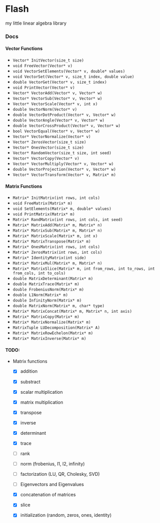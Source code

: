 # Flash
my little linear algebra library

### Docs

#### Vector Functions
- `Vector* InitVector(size_t size)`
- `void FreeVector(Vector* v)`
- `void VectorSetElements(Vector* v, double* values)`
- `void VectorSet(Vector* v, size_t index, double value)`
- `double VectorGet(Vector* v, size_t index)`
- `void PrintVector(Vector* v)`
- `Vector* VectorAdd(Vector* v, Vector* w)`
- `Vector* VectorSub(Vector* v, Vector* w)`
- `Vector* VectorScale(Vector* v, int x)`
- `double VectorNorm(Vector* v)`
- `double VectorDotProduct(Vector* v, Vector* w)`
- `double VectorAngle(Vector* v, Vector* w)`
- `double VectorCrossProduct(Vector* v, Vector* w)`
- `bool VectorEqual(Vector* v, Vector* w)`
- `Vector* VectorNormalize(Vector* v)`
- `Vector* ZerosVector(size_t size)`
- `Vector* OnesVector(size_t size)`
- `Vector* RandomVector(size_t size, int seed)`
- `Vector* VectorCopy(Vector* v)`
- `Vector* VectorMultiply(Vector* v, Vector* w)`
- `double VectorProjection(Vector* v, Vector* w)`
- `Vector* VectorTransform(Vector* v, Matrix* m)`

#### Matrix Functions
- `Matrix* InitMatrix(int rows, int cols)`
- `void FreeMatrix(Matrix* m)`
- `void SetElements(Matrix* m, double* values)`
- `void PrintMatrix(Matrix* m)`
- `Matrix* RandMatrix(int rows, int cols, int seed)`
- `Matrix* MatrixAdd(Matrix* m, Matrix* n)`
- `Matrix* MatrixSub(Matrix* m, Matrix* n)`
- `Matrix* MatrixScale(Matrix* m, int x)`
- `Matrix* MatrixTranspose(Matrix* m)`
- `Matrix* OnesMatrix(int rows, int cols)`
- `Matrix* ZerosMatrix(int rows, int cols)`
- `Matrix* IdentityMatrix(int side)`
- `Matrix* MatrixMul(Matrix* m, Matrix* n)`
- `Matrix* MatrixSlice(Matrix* m, int from_rows, int to_rows, int from_cols, int to_cols)`
- `double MatrixDeterminant(Matrix* m)`
- `double MatrixTrace(Matrix* m)`
- `double FrobeniusNorm(Matrix* m)`
- `double L1Norm(Matrix* m)`
- `double InfinityNorm(Matrix* m)`
- `double MatrixNorm(Matrix* m, char* type)`
- `Matrix* MatrixConcat(Matrix* m, Matrix* n, int axis)`
- `Matrix* MatrixCopy(Matrix* m)`
- `Matrix* MatrixNormalize(Matrix* m)`
- `MatrixTuple LUDecomposition(Matrix* A)`
- `Matrix* MatrixRowEchelon(Matrix* m)`
- `Matrix* MatrixInverse(Matrix* m)`

#### TODO: 
- Matrix functions
    - [x] addition
    - [x] substract
    - [x] scalar multiplication
    - [x] matrix multiplication
    - [x] transpose
    - [x] inverse
    - [x] determinant
    - [x] trace
    - [ ] rank 
    - [ ] norm (frobenius, l1, l2, infinity)
    - [ ] factorization (LU, QR, Cholesky, SVD)
    - [ ] Eigenvectors and Eigenvalues 
    - [x] concatenation of matrices
    - [x] slice
    - [x] initialization (random, zeros, ones, identity)


